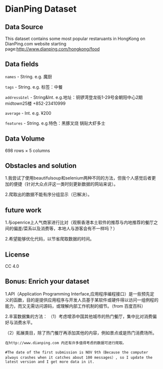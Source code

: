 DianPing Dataset
====

Data Source
----

This dataset contains some most popular restaruants in HongKong on DianPing.com 
website starting page:http://www.dianping.com/hongkong/food

Data fields
----

`names` - String. e.g. 魔厨

`tags` - String. e.g. 标签：中餐

`address&tel` - String&Int. e.g.地址：铜锣湾登龙街1-29号金朝阳中心2期midtown25楼 +852-23410999

`average` - Int. e.g. ¥200

`features` - String. e.g.特色：黑豚叉烧 锅贴大虾多士

Data Volume
----
698 rows × 5 columns

Obstacles and solution
----
1.我尝试了使用beautifulsoup和selenium两种不同的方法，但我个人感觉后者更加的便捷（针对大众点评这一类时刻更新数据的网站来说）。

2.爬取出的数据不能有序分组显示（已解决）。

future work
----
1.与openrice上人气商家进行比对（观察香港本土软件的推荐与内地推荐的餐厅之间的偏差/菜系以及消费等，本地人与游客会有不一样吗？）

2.希望能够优化代码，以节省爬取数据的时间。

License
----
CC 4.0

Bonus: Enrich your dataset
----
1.API（Application Programming Interface,应用程序编程接口）是一些预先定义的函数，目的是提供应用程序与开发人员基于某软件或硬件得以访问一组例程的能力，而又无需访问源码，或理解内部工作机制的细节。（from 百度百科）

2.丰富数据集的方法：
（1）考虑增添中国其他城市的热门餐厅，集中比对消费偏好与消费水平。

（2）拓展类目，除了热门餐厅再添加其他的内容，例如景点或是热门消费场所。

    在http://www.dianping.com 内还有许多值得考虑的数据可进行爬取。
    
    #The date of the first submission is NOV 9th（Because the computer always crashes when it catches about 100 messages）, so I update the latest version and I get more data in it.

